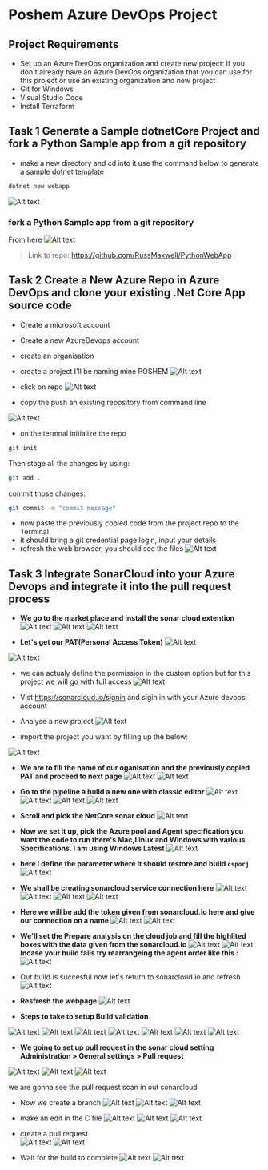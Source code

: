 # Poshem Azure DevOps Project

## Project Requirements

- Set up an Azure DevOps organization and create new project: If you don't already have an Azure DevOps organization that you can use for this project or use an existing organization and new project
- Git for Windows
- Visual Studio Code
- Install Terraform 


## Task 1 Generate a Sample dotnetCore Project and fork a Python Sample app from a git repository
- make a new directory and cd into it
use the command below to generate a sample dotnet template
```sh
dotnet new webapp
```
![Alt text](images/dotnet%20webapp%20template.png)


### fork a Python Sample app from a git repository
From here 
![Alt text](images/fork%20python%20code.png)
>Link to repo: https://github.com/RussMaxwell/PythonWebApp
## Task 2 Create a New Azure Repo in Azure DevOps and clone your existing .Net Core App source code
- Create a microsoft account 
- Create a new AzureDevops account
- create an organisation
- create a project
I'll be naming mine POSHEM
![Alt text](images/POSHEM%20project.png)

- click on repo
![Alt text](images/POSHEM%20Repo.png)

- copy the push an existing repository from command line

![Alt text](images/POSHEM%20Repo%20push.png)

- on the termnal initialize the repo
```sh
git init
```
Then stage all the changes by using:
```sh
git add .
```
commit those changes:
```sh
git commit -m "commit message"
```

- now paste the previously copied code from the project repo to the Terminal
- it should bring a git credential page login, input your details
- refresh the web browser, you should see the files 
![Alt text](images/after%20refreshing.png)

## Task 3 Integrate SonarCloud into your Azure Devops and integrate it into the pull request process

- **We go to the market place and install the sonar cloud extention**
![Alt text](images/let's%20go%20to%20market.png)
![Alt text](images/Sonar%20cloud%20extention.png)
![Alt text](images/install%20sonar%20cloud.png)

- **Let's get our PAT(Personal Access Token)**
![Alt text](images/get%20PAT%20step%201.png)

![Alt text](images/get%20PAT%20step%202.png)
- we can actualy define the permission in the custom option but for this project we will go with full access
![Alt text](images/get%20PAT%20step%203.png)

- Vist https://sonarcloud.io/signin and sigin in with your Azure devops account

- Analyse a new project
![Alt text](images/sonar%20cloud%20analyse%20new%20project.png)
- import the project you want by filling up the below:

![Alt text](images/Sonario%20Import%20project.png)

- **We are to fill the name of our oganisation and the previously copied PAT and proceed to next page**
![Alt text](images/sonar%20cloud%20org%20and%20pat%20input.png)
![Alt text](images/soanar%20tocken.png)
- **Go to the pipeline a build a new one with classic editor**
![Alt text](images/Sonar%20cloud%20pipline%20build.png)
![Alt text](images/build%20pipline%20setup.png)
![Alt text](images/use%20classic%20editor.png)
![Alt text](images/classic%20editor.png)
- **Scroll and pick the NetCore sonar cloud**
![Alt text](images/scroll%20pick%20NETCORE%20with%20sinarcoud.png)
- **Now we set it up, pick the Azure pool and Agent specification you want the code to run there's Mac,Linux and Windows with various Specifications. I am using Windows Latest**
![Alt text](images/pipline%20build.png)
- **here i define the parameter where it should restore and build `csporj`**
![Alt text](images/poshem%20pipe%20csporj.png)



- **We shall be creating sonarcloud service connection here**
![Alt text](images/to%20project%20settings.png)
![Alt text](images/get%20PAT%20step%204.png)
![Alt text](images/get%20PAT%20step%205.png)
![Alt text](images/get%20PAT%20step%206.png)
- **Here we will be  add the token given from sonarcloud.io here and give our connection on a name**
![Alt text](images/soanar%20tocken.png)
![Alt text](images/Connection%20Sonar%20cloud.png)

- **We'll set the Prepare analysis on the cloud job and  fill the highlited boxes with the data given from the sonarcloud.io**
![Alt text](images/fill%20sonar%20pipeline%20info.png)
![Alt text](images/save%20and%20queue.png)
**Incase your build fails try rearrangeing the agent order like this :**
![Alt text](images/incase.png)
- Our build is succesful now let's return to sonarcloud.io and refresh
![Alt text](images/success%20ful%20build.png)
- **Resfresh the webpage**
![Alt text](images/sonarcloud%20refresh.png)
- **Steps to take to setup Build validation**

![Alt text](images/to%20project%20settings.png)
![Alt text](images/pull%20request%20repo.png)
![Alt text](images/pull%20request%20policy.png)
![Alt text](images/pull%20request%20bracnch%20policy.png)
![Alt text](images/pull%20request%20branch%20protection.png)
![Alt text](images/build%20validation.png)
![Alt text](images/final.png)

- **We going to set up pull request in the sonar cloud setting**
**Administration > General settings > Pull request**

![Alt text](images/sonar%20io%20pullrequest.png)
![Alt text](images/sonar%20io%20pullrequest%202.png)
![Alt text](images/sonar%20io%20pullrequest%20PAT.png)

we are gonna see the pull request scan in out sonarcloud
- Now we create a branch
![Alt text](images/New%20branch.png)
![Alt text](images/workitem.png)
![Alt text](images/enter%20the%20branch.png)

- make an edit in the C file
![Alt text](images/make%20a%20comment%20in%20C.png)
![Alt text](images/make%20a%20commit%202.png)
![Alt text](images/make%20a%20comment%20in%20C%20(3).png)


- create a pull request  
![Alt text](images/create%20pull%20request.png)
![Alt text](images/create%20pull%20request%201.png)

- Wait for the build to complete
![Alt text](images/wait%20a%20bit.png)
![Alt text](images/wait%20a%20bit%20the%20pull%20request%20triggeed%20a%20build.png)

